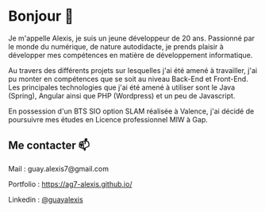 <h1>Bonjour 👋</h1>

<p>
Je m'appelle Alexis, je suis un jeune développeur de 20 ans. Passionné par le monde du numérique, de nature autodidacte, je prends plaisir à développer mes compétences en matière de développement informatique.
</p>
<p>
Au travers des différents projets sur lesquelles j'ai été amené à travailler, j'ai pu monter en compétences que se soit au niveau Back-End et Front-End. Les principales technologies que j'ai été amené à utiliser sont le Java (Spring), Angular ainsi que PHP (Wordpress) et un peu de Javascript.
</p>
<p>
En possession d'un BTS SIO option SLAM réalisée à Valence, j'ai décidé de poursuivre mes études en Licence professionnel MIW à Gap.
</p>

<h2>Me contacter 📫 </h2>

<p>
  Mail : guay.alexis7@gmail.com
</p>
<p>
  Portfolio : <a href="https://ag7-alexis.github.io/">https://ag7-alexis.github.io/</a>
</p>
<p>
  Linkedin : <a href="https://www.linkedin.com/in/guayalexis/">@guayalexis</a>
</p>

